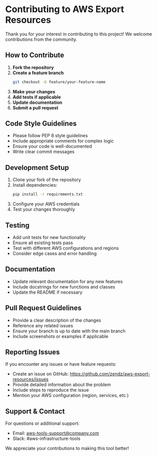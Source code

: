 # Contributing to AWS Export Resources

Thank you for your interest in contributing to this project! We welcome contributions from the community.

## How to Contribute

1. **Fork the repository**
2. **Create a feature branch**
   ```bash
   git checkout -b feature/your-feature-name
   ```
3. **Make your changes**
4. **Add tests if applicable**
5. **Update documentation**
6. **Submit a pull request**

## Code Style Guidelines

- Please follow PEP 8 style guidelines
- Include appropriate comments for complex logic
- Ensure your code is well-documented
- Write clear commit messages

## Development Setup

1. Clone your fork of the repository
2. Install dependencies:
   ```bash
   pip install -r requirements.txt
   ```
3. Configure your AWS credentials
4. Test your changes thoroughly

## Testing

- Add unit tests for new functionality
- Ensure all existing tests pass
- Test with different AWS configurations and regions
- Consider edge cases and error handling

## Documentation

- Update relevant documentation for any new features
- Include docstrings for new functions and classes
- Update the README if necessary

## Pull Request Guidelines

- Provide a clear description of the changes
- Reference any related issues
- Ensure your branch is up to date with the main branch
- Include screenshots or examples if applicable

## Reporting Issues

If you encounter any issues or have feature requests:
- Create an issue on GitHub: https://github.com/zendz/aws-export-resources/issues
- Provide detailed information about the problem
- Include steps to reproduce the issue
- Mention your AWS configuration (region, services, etc.)

## Support & Contact

For questions or additional support:
- Email: aws-tools-support@company.com
- Slack: #aws-infrastructure-tools

We appreciate your contributions to making this tool better!